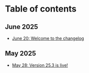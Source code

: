 # Table of contents

## June 2025

* [June 20: Welcome to the changelog](README.md)

## May 2025

* [May 28: Version 25.3 is live!](may-2025/may-28-version-25.3-is-live.md)
